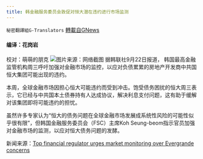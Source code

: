 ```yaml
---
title: 韩金融服务委员会敦促对恒大潜在违约进行市场监测
---
```

`秘密翻譯組G-Translators` [轉載自GNews](https://gnews.org/zh-hans/1549101/)

#### 编译：花岗岩
校对：萌萌的朋克
![](https://assets.gnews.org/wp-content/uploads/2021/09/6-19.jpg)图片来源：网络截图
据韩联社9月22日报道， 韩国最高金融监管机构周三呼吁加强对金融市场的监控，以应对负债累累的房地产开发商中共国恒大集团可能出现的违约。

本周，全球金融市场因担心恒大可能违约而受到冲击。饱受债务困扰的恒大周三表示，它已经与中共国本土债券持有人达成协议，解决利息支付问题，这有助于缓解对该集团即将可能违约的担忧。

虽然许多专家认为“恒大的债务问题在全球金融市场发展成系统性风险的可能性似乎很有限”，但韩国金融服务委员会（FSC）主席Koh Seung-beom指示官员加强对金融市场的监测，以应对恒大债务问题的发酵。

新闻来源：[Top financial regulator urges market monitoring over Evergrande concerns](https://en.yna.co.kr/view/AEN20210922005600320)
